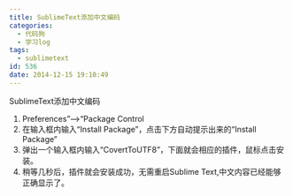 ```yaml
---
title: SublimeText添加中文编码
categories:
  - 代码狗
  - 学习log
tags:
  - sublimetext
id: 536
date: 2014-12-15 19:10:49
---
```


SublimeText添加中文编码

1.  Preferences”--&gt;“Package Control
2.  在输入框内输入“Install Package”，点击下方自动提示出来的“Install Package”
3.  弹出一个输入框内输入“CovertToUTF8”，下面就会相应的插件，鼠标点击安装。
4.  稍等几秒后，插件就会安装成功，无需重启Sublime Text,中文内容已经能够正确显示了。
